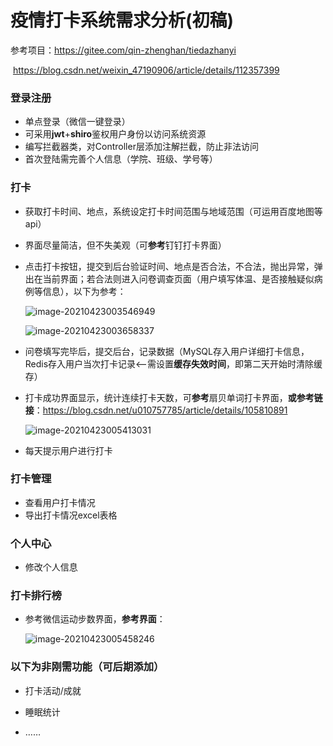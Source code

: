 # 疫情打卡系统需求分析(初稿)



参考项目：https://gitee.com/qin-zhenghan/tiedazhanyi

​					https://blog.csdn.net/weixin_47190906/article/details/112357399



### 登录注册

- 单点登录（微信一键登录）
- 可采用**jwt**+**shiro**鉴权用户身份以访问系统资源
- 编写拦截器类，对Controller层添加注解拦截，防止非法访问
- 首次登陆需完善个人信息（学院、班级、学号等）



### 打卡

- 获取打卡时间、地点，系统设定打卡时间范围与地域范围（可运用百度地图等api）

- 界面尽量简洁，但不失美观（可**参考**钉钉打卡界面）

- 点击打卡按钮，提交到后台验证时间、地点是否合法，不合法，抛出异常，弹出在当前界面；若合法则进入问卷调查页面（用户填写体温、是否接触疑似病例等信息），以下为参考：

  ![image-20210423003546949](C:\Users\秦政瀚\AppData\Roaming\Typora\typora-user-images\image-20210423003546949.png)

  ![image-20210423003658337](C:\Users\秦政瀚\AppData\Roaming\Typora\typora-user-images\image-20210423003658337.png)

- 问卷填写完毕后，提交后台，记录数据（MySQL存入用户详细打卡信息，Redis存入用户当次打卡记录<--需设置**缓存失效时间**，即第二天开始时清除缓存）

- 打卡成功界面显示，统计连续打卡天数，可**参考**扇贝单词打卡界面，**或参考链接**：https://blog.csdn.net/u010757785/article/details/105810891

  ![image-20210423005413031](C:\Users\秦政瀚\AppData\Roaming\Typora\typora-user-images\image-20210423005413031.png)

- 每天提示用户进行打卡



### 打卡管理

- 查看用户打卡情况
- 导出打卡情况excel表格



### 个人中心

- 修改个人信息



### 打卡排行榜

- 参考微信运动步数界面，**参考界面**：

  ![image-20210423005458246](C:\Users\秦政瀚\AppData\Roaming\Typora\typora-user-images\image-20210423005458246.png)





### 以下为非刚需功能（可后期添加）

- 打卡活动/成就

- 睡眠统计
- ……

